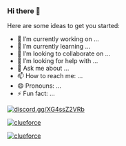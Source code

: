 ### Hi there 👋

Here are some ideas to get you started:

- 🔭 I’m currently working on ...
- 🌱 I’m currently learning ...
- 👯 I’m looking to collaborate on ...
- 🤔 I’m looking for help with ...
- 💬 Ask me about ...
- 📫 How to reach me: ...
- 😄 Pronouns: ...
- ⚡ Fun fact: ...

<a href="https://discord.gg/kUHjjJ63Sa" target="blank"><img src="https://shields.io/badge/join_my-discord-7289DA?logo=discord&style=for-the-badge" alt="discord.gg/XG4ssZ2VRb"/></a>

<a href="https://github.com/ClueForce/">
<p><img align="center" src="https://github-readme-stats.vercel.app/api/top-langs?username=nobuyukixn&langs_count=6&show_icons=true&layout=compact&bg_color=1f1d2e&text_color=FAF4ED&icon_color=C3A6E6&title_color=9CCFD8" alt="clueforce"/>
<p><img align="center" src="https://github-readme-stats.vercel.app/api?username=nobuyukixn&show_icons=true&locale=en&layout=compact&bg_color=1f1d2e&text_color=FAF4ED&icon_color=C3A6E6&title_color=9CCFD8" alt="clueforce"/>

